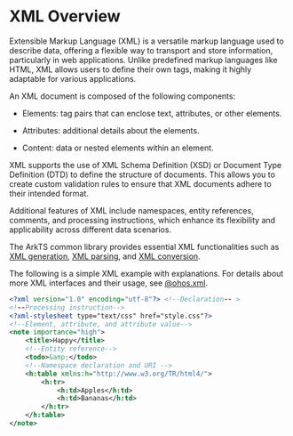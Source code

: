 # XML Overview


Extensible Markup Language (XML) is a versatile markup language used to describe data, offering a flexible way to transport and store information, particularly in web applications. Unlike predefined markup languages like HTML, XML allows users to define their own tags, making it highly adaptable for various applications.


An XML document is composed of the following components:


- Elements: tag pairs that can enclose text, attributes, or other elements.

- Attributes: additional details about the elements.

- Content: data or nested elements within an element.


XML supports the use of XML Schema Definition (XSD) or Document Type Definition (DTD) to define the structure of documents. This allows you to create custom validation rules to ensure that XML documents adhere to their intended format.


Additional features of XML include namespaces, entity references, comments, and processing instructions, which enhance its flexibility and applicability across different data scenarios.


The ArkTS common library provides essential XML functionalities such as [XML generation](xml-generation.md), [XML parsing](xml-parsing.md), and [XML conversion](xml-conversion.md).

The following is a simple XML example with explanations. For details about more XML interfaces and their usage, see [@ohos.xml](../reference/apis-arkts/js-apis-xml.md).

```XML
<?xml version="1.0" encoding="utf-8"?> <!--Declaration-- >
<!--Processing instruction-->
<?xml-stylesheet type="text/css" href="style.css"?>
<!--Element, attribute, and attribute value-->
<note importance="high">
    <title>Happy</title>
    <!--Entity reference-->
    <todo>&amp;</todo>
    <!--Namespace declaration and URI -->
    <h:table xmlns:h="http://www.w3.org/TR/html4/">
        <h:tr>
            <h:td>Apples</h:td>
            <h:td>Bananas</h:td>
        </h:tr>
    </h:table>
</note>
```
